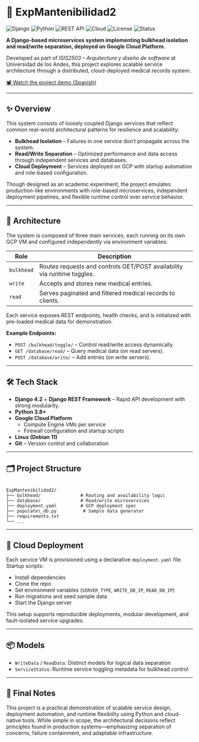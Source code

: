 
# 🧱 ExpMantenibilidad2

![Django](https://img.shields.io/badge/Django-4.2-success?logo=django)
![Python](https://img.shields.io/badge/Python-3.8+-blue?logo=python)
![REST API](https://img.shields.io/badge/API-REST%20Framework-green)
![Cloud](https://img.shields.io/badge/Deployed%20on-GCP-blue?logo=googlecloud)
![License](https://img.shields.io/badge/License-MIT-yellow.svg)
![Status](https://img.shields.io/badge/Status-Completed-brightgreen)

**A Django-based microservices system implementing bulkhead isolation and read/write separation, deployed on Google Cloud Platform.**

Developed as part of *ISIS2503 – Arquitectura y diseño de software* at Universidad de los Andes, this project explores scalable service architecture through a distributed, cloud-deployed medical records system.

[📽️ Watch the project demo (Spanish)](https://youtu.be/RImE-6kuCwk)

---

## ✨ Overview

This system consists of loosely coupled Django services that reflect common real-world architectural patterns for resilience and scalability:

* **Bulkhead Isolation** – Failures in one service don’t propagate across the system.
* **Read/Write Separation** – Optimized performance and data access through independent services and databases.
* **Cloud Deployment** – Services deployed on GCP with startup automation and role-based configuration.

Though designed as an academic experiment, the project emulates production-like environments with role-based microservices, independent deployment pipelines, and flexible runtime control over service behavior.

---

## 🧩 Architecture

The system is composed of three main services, each running on its own GCP VM and configured independently via environment variables:

| Role       | Description                                                             |
| ---------- | ----------------------------------------------------------------------- |
| `bulkhead` | Routes requests and controls GET/POST availability via runtime toggles. |
| `write`    | Accepts and stores new medical entries.                                 |
| `read`     | Serves paginated and filtered medical records to clients.               |

Each service exposes REST endpoints, health checks, and is initialized with pre-loaded medical data for demonstration.

**Example Endpoints:**

* `POST /bulkhead/toggle/` – Control read/write access dynamically.
* `GET /database/read/` – Query medical data (on read servers).
* `POST /database/write/` – Add entries (on write servers).

---

## 🛠 Tech Stack

* **Django 4.2** + **Django REST Framework** – Rapid API development with strong modularity.
* **Python 3.8+**
* **Google Cloud Platform**
  * Compute Engine VMs per service
  * Firewall configuration and startup scripts
* **Linux (Debian 11)**
* **Git** – Version control and collaboration

---

## 🗂 Project Structure

```

ExpMantenibilidad2/
├── bulkhead/               # Routing and availability logic
├── database/               # Read/write microservices
├── deployment.yaml         # GCP deployment spec
├── populate\_db.py          # Sample data generator
├── requirements.txt
└── ...

```

---

## 🚀 Cloud Deployment

Each service VM is provisioned using a declarative `deployment.yaml` file. Startup scripts:

* Install dependencies
* Clone the repo
* Set environment variables (`SERVER_TYPE`, `WRITE_DB_IP`, `READ_DB_IP`)
* Run migrations and seed sample data
* Start the Django server

This setup supports reproducible deployments, modular development, and fault-isolated service upgrades.

---

## 📦 Models

* `WriteData` / `ReadData`: Distinct models for logical data separation
* `ServiceStatus`: Runtime service toggling metadata for bulkhead control

---

## 🎯 Final Notes

This project is a practical demonstration of scalable service design, deployment automation, and runtime flexibility using Python and cloud-native tools. While simple in scope, the architectural decisions reflect principles found in production systems—emphasizing separation of concerns, failure containment, and adaptable infrastructure.
